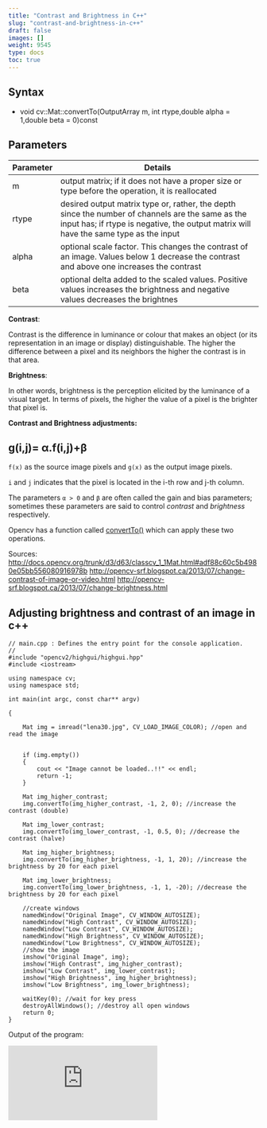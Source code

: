 ```yaml
---
title: "Contrast and Brightness in C++"
slug: "contrast-and-brightness-in-c++"
draft: false
images: []
weight: 9545
type: docs
toc: true
---
```


## Syntax

- void cv::Mat::convertTo(OutputArray m, int rtype,double alpha = 1,double beta = 0)const

## Parameters

| Parameter | Details |
|-----------|---------|
| m | output matrix; if it does not have a proper size or type before the operation, it is reallocated |
| rtype | desired output matrix type or, rather, the depth since the number of channels are the same as the input has; if rtype is negative, the output matrix will have the same type as the input |
| alpha |   optional scale factor. This changes the contrast of an image. Values below 1 decrease the contrast and above one increases the contrast |
| beta  |  optional delta added to the scaled values. Positive values increases the brightness and negative values decreases the brightnes  |

**Contrast**: 

Contrast is the difference in luminance or colour that makes an object (or its representation in an image or display) distinguishable. The higher the difference between a pixel and its neighbors the higher the contrast is in that area. 

**Brightness**: 

In other words, brightness is the perception elicited by the luminance of a visual target. 
In terms of pixels, the higher the value of a pixel is the brighter that pixel is. 

**Contrast and Brightness adjustments:** 

g(i,j)= α.f(i,j)+β
------------------

`f(x)` as the source image pixels and `g(x)` as the output image pixels.

`i` and `j` indicates that the pixel is located in the i-th row and j-th column.

The parameters `α > 0` and `β` are often called the gain and bias parameters; sometimes these parameters are said to control *contrast* and *brightness* respectively.

Opencv has a function called [convertTo()][1] which can apply these two operations. 

Sources: 
http://docs.opencv.org/trunk/d3/d63/classcv_1_1Mat.html#adf88c60c5b4980e05bb556080916978b
http://opencv-srf.blogspot.ca/2013/07/change-contrast-of-image-or-video.html 
http://opencv-srf.blogspot.ca/2013/07/change-brightness.html

  [1]: http://docs.opencv.org/trunk/d3/d63/classcv_1_1Mat.html#adf88c60c5b4980e05bb556080916978b

## Adjusting brightness and contrast of an image in c++
    // main.cpp : Defines the entry point for the console application.
    //
    #include "opencv2/highgui/highgui.hpp"
    #include <iostream>
    
    using namespace cv;
    using namespace std;
    
    int main(int argc, const char** argv)
    
    {
    
        Mat img = imread("lena30.jpg", CV_LOAD_IMAGE_COLOR); //open and read the image
    
    
        if (img.empty())
        {
            cout << "Image cannot be loaded..!!" << endl;
            return -1;
        }
    
        Mat img_higher_contrast;
        img.convertTo(img_higher_contrast, -1, 2, 0); //increase the contrast (double)
    
        Mat img_lower_contrast;
        img.convertTo(img_lower_contrast, -1, 0.5, 0); //decrease the contrast (halve)
    
        Mat img_higher_brightness;
        img.convertTo(img_higher_brightness, -1, 1, 20); //increase the brightness by 20 for each pixel 
    
        Mat img_lower_brightness;
        img.convertTo(img_lower_brightness, -1, 1, -20); //decrease the brightness by 20 for each pixel 
    
        //create windows
        namedWindow("Original Image", CV_WINDOW_AUTOSIZE);
        namedWindow("High Contrast", CV_WINDOW_AUTOSIZE);
        namedWindow("Low Contrast", CV_WINDOW_AUTOSIZE);
        namedWindow("High Brightness", CV_WINDOW_AUTOSIZE);
        namedWindow("Low Brightness", CV_WINDOW_AUTOSIZE);
        //show the image
        imshow("Original Image", img);
        imshow("High Contrast", img_higher_contrast);
        imshow("Low Contrast", img_lower_contrast);
        imshow("High Brightness", img_higher_brightness);
        imshow("Low Brightness", img_lower_brightness);
    
        waitKey(0); //wait for key press
        destroyAllWindows(); //destroy all open windows
        return 0;
    }

Output of the program:

[![enter image description here][1]][1]


  [1]: http://i.stack.imgur.com/0uKBq.jpg

